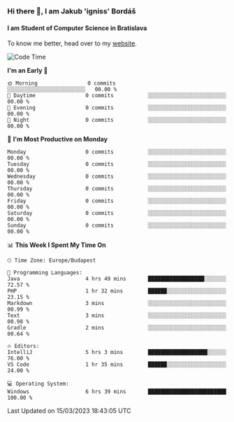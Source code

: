 ### Hi there 👋, I am Jakub 'igniss' Bordáš

#### I am Student of Computer Science in Bratislava
To know me better, head over to my [website](https://bordas.sk).


<!--START_SECTION:waka-->
![Code Time](http://img.shields.io/badge/Code%20Time-1%2C061%20hrs%2043%20mins-blue)

**I'm an Early 🐤** 

```text
🌞 Morning                0 commits           ░░░░░░░░░░░░░░░░░░░░░░░░░   00.00 % 
🌆 Daytime                0 commits           ░░░░░░░░░░░░░░░░░░░░░░░░░   00.00 % 
🌃 Evening                0 commits           ░░░░░░░░░░░░░░░░░░░░░░░░░   00.00 % 
🌙 Night                  0 commits           ░░░░░░░░░░░░░░░░░░░░░░░░░   00.00 % 
```
📅 **I'm Most Productive on Monday** 

```text
Monday                   0 commits           ░░░░░░░░░░░░░░░░░░░░░░░░░   00.00 % 
Tuesday                  0 commits           ░░░░░░░░░░░░░░░░░░░░░░░░░   00.00 % 
Wednesday                0 commits           ░░░░░░░░░░░░░░░░░░░░░░░░░   00.00 % 
Thursday                 0 commits           ░░░░░░░░░░░░░░░░░░░░░░░░░   00.00 % 
Friday                   0 commits           ░░░░░░░░░░░░░░░░░░░░░░░░░   00.00 % 
Saturday                 0 commits           ░░░░░░░░░░░░░░░░░░░░░░░░░   00.00 % 
Sunday                   0 commits           ░░░░░░░░░░░░░░░░░░░░░░░░░   00.00 % 
```


📊 **This Week I Spent My Time On** 

```text
🕑︎ Time Zone: Europe/Budapest

💬 Programming Languages: 
Java                     4 hrs 49 mins       ██████████████████░░░░░░░   72.57 % 
PHP                      1 hr 32 mins        ██████░░░░░░░░░░░░░░░░░░░   23.15 % 
Markdown                 3 mins              ░░░░░░░░░░░░░░░░░░░░░░░░░   00.99 % 
Text                     3 mins              ░░░░░░░░░░░░░░░░░░░░░░░░░   00.98 % 
Gradle                   2 mins              ░░░░░░░░░░░░░░░░░░░░░░░░░   00.64 % 

🔥 Editors: 
IntelliJ                 5 hrs 3 mins        ███████████████████░░░░░░   76.00 % 
VS Code                  1 hr 35 mins        ██████░░░░░░░░░░░░░░░░░░░   24.00 % 

💻 Operating System: 
Windows                  6 hrs 39 mins       █████████████████████████   100.00 % 
```


 Last Updated on 15/03/2023 18:43:05 UTC
<!--END_SECTION:waka-->
